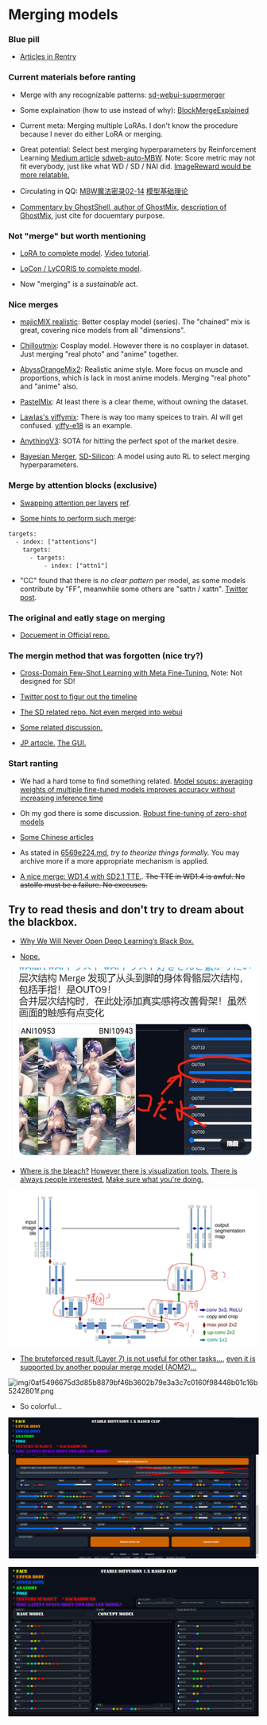 # Merging models #

### Blue pill ###

- [Articles in Rentry](https://rentry.org/RentrySD/#11112-extensions-for-model-merging)

### Current materials before ranting ###

- Merge with any recognizable patterns: [sd-webui-supermerger](https://github.com/hako-mikan/sd-webui-supermerger)

- Some explaination (how to use instead of why): [BlockMergeExplained](https://rentry.org/BlockMergeExplained)

- Current meta: Merging multiple LoRAs. I don't know the procedure because I never do either LoRA or merging.

- Great potential: Select best merging hyperparameters by Reinforcement Learning [Medium article](https://medium.com/@media_97267/the-automated-stable-diffusion-checkpoint-merger-autombw-44f8dfd38871) [sdweb-auto-MBW](https://github.com/Xerxemi/sdweb-auto-MBW). Note: Score metric may not fit everybody, just like what WD / SD / NAI did. [ImageReward would be more relatable.](https://arxiv.org/abs/2304.05977)

- Circulating in QQ: [MBW魔法密录02-14](https://t.me/StableDiffusion_CN/1083749) [模型基础理论](https://docs.qq.com/doc/p/a36aa471709d1cf5758151d68ef5b59397421b2e)

- [Commentary by GhostShell, author of GhostMix](https://zhuanlan.zhihu.com/p/641434725), [description of GhostMix](https://zhuanlan.zhihu.com/p/632710727), just cite for docuemtary purpose.

### Not "merge" but worth mentioning ###

- [LoRA to complete model](https://github.com/kohya-ss/sd-scripts/blob/main/networks/merge_lora.py). [Video tutorial](https://www.youtube.com/watch?v=X-ZCRLBZbP0).

- [LoCon / LyCORIS to complete model](https://github.com/KohakuBlueleaf/LyCORIS/blob/main/tools/merge.py).

- Now "merging" is a *sustainable* act.

### Nice merges ###

- [majicMIX realistic](https://civitai.com/models/43331/majicmix-realistic): Better cosplay model (series). The "chained" mix is great, covering nice models from all "dimensions".

- [Chilloutmix](https://huggingface.co/TASUKU2023/Chilloutmix): Cosplay model. However there is no cosplayer in dataset. Just merging "real photo" and "anime" together.

- [AbyssOrangeMix2](https://huggingface.co/WarriorMama777/OrangeMixs#abyssorangemix2_nsfw-aom2n): Realistic anime style. More focus on muscle and proportions, which is lack in most anime models. Merging "real photo" and "anime" also.

- [PastelMix](https://huggingface.co/andite/pastel-mix): At least there is a clear theme, without owning the dataset.

- [Lawlas's yiffymix](https://huggingface.co/Airic/lawlas-yiff-mix): There is way too many speices to train. AI will get confused. [yiffy-e18](https://huggingface.co/Doubleyobro/yiffy-e18) is an example.

- [AnythingV3](https://huggingface.co/Linaqruf/anything-v3.0): SOTA for hitting the perfect spot of the market desire.

- [Bayesian Merger](https://github.com/s1dlx/sd-webui-bayesian-merger), [SD-Silicon](https://huggingface.co/Xynon/SD-Silicon): A model using auto RL to select merging hyperparameters.

### Merge by attention blocks (exclusive) ###

- [Swapping attention per layers](https://gist.github.com/crosstyan/95d14111e8e1eeb3348ef947818b338f) [ref](https://github.com/CCRcmcpe/scal-sdt/blob/e3e6a945fccb04245ad06b4ea1983852a93c7ea6/ckpt_tool.py#L254-L347). 

- [Some hints to perform such merge](https://t.me/StableDiffusion_CN/730058):
```
targets:
  - index: ["attentions"]
    targets:
      - targets:
          - index: ["attn1"]
```

- "CC" found that there is *no clear pattern* per model, as some models contribute by "FF", meanwhile some others are "sattn / xattn". [Twitter post](https://twitter.com/cross_tyan/status/1616437854208684036).

### The original and eatly stage on merging ###

- [Docuement in Official repo.](https://github.com/AUTOMATIC1111/stable-diffusion-webui/wiki/Features#checkpoint-merger) 

### The mergin method that was forgotten (nice try?) ###

- [Cross-Domain Few-Shot Learning with Meta Fine-Tuning.](https://arxiv.org/abs/2209.04836) Note: Not designed for SD!

- [Twitter post to figur out the timeline](https://twitter.com/moyix/status/1581390268368302080)

- [The SD related repo. Not even merged into webui](https://github.com/ogkalu2/Merge-Stable-Diffusion-models-without-distortion)

- [Some related discussion.](https://discord.com/channels/1038249716149928046/1038278959315570758/1042529239662084116)

- [JP artocle.](https://wikiwiki.jp/sd_toshiaki/Checkpoint%20Merger) [The GUI.](https://github.com/diStyApps/Merge-Stable-Diffusion-models-without-distortion-gui) 

### Start ranting ###

- We had a hard tome to find something related. [Model soups: averaging weights of multiple fine-tuned models improves accuracy without increasing inference time](https://arxiv.org/abs/2203.05482)

- Oh my god there is some discussion. [Robust fine-tuning of zero-shot models](https://arxiv.org/abs/2109.01903)

- [Some Chinese articles](https://www.zhihu.com/question/521497951)

- As stated in [6569e224.md](../ch99/6569e224.md), *try to theorize things formally.* You may archive more if a more appropriate mechanism is applied.

- [A nice merge: WD1.4 with SD2.1 TTE.](https://huggingface.co/p1atdev/wd-fix). ~~The TTE in WD1.4 is awful. No astolfo must be a failure. No execuses.~~

## Try to read thesis and don't try to dream about the blackbox. ##

- [Why We Will Never Open Deep Learning’s Black Box.](https://towardsdatascience.com/why-we-will-never-open-deep-learnings-black-box-4c27cd335118)

- [Nope.](https://twitter.com/butamanyasan/status/1608763093659832321)

![img/photo_2023-01-01_02-45-25.jpg](img/photo_2023-01-01_02-45-25.jpg)

- [Where is the bleach?](https://t.me/StableDiffusion_CN/625588) [However there is visualization tools.](https://github.com/hnmr293/stable-diffusion-webui-dumpunet) [There is always people interested.](https://medium.com/sfu-cspmp/unveiling-the-hidden-layers-of-neural-networks-6269615fb8a9) [Make sure what you're doing.](https://www.quora.com/Is-there-any-way-to-interpret-the-meanings-of-hidden-layers-and-reasoning-them-what-the-unit-values-account-for-possible-in-neural-network-learning)

![img/photo_2023-01-01_03-02-49.jpg](img/photo_2023-01-01_03-02-49.jpg)

- [The bruteforced result (Layer 7) is not useful for other tasks...](https://huggingface.co/syaimu/7th_Layer), [even it is supported by another popular merge model (AOM2)...](https://huggingface.co/WarriorMama777/OrangeMixs)

![img/0af5496675d3d85b8879bf46b3602b79e3a3c7c0160f98448b01c16b5242801f.png](img/0af5496675d3d85b8879bf46b3602b79e3a3c7c0160f98448b01c16b5242801f.png)

- So colorful...

![img/23031201.png](img/23031201.png)

![img/23031202.png](img/23031202.png)
